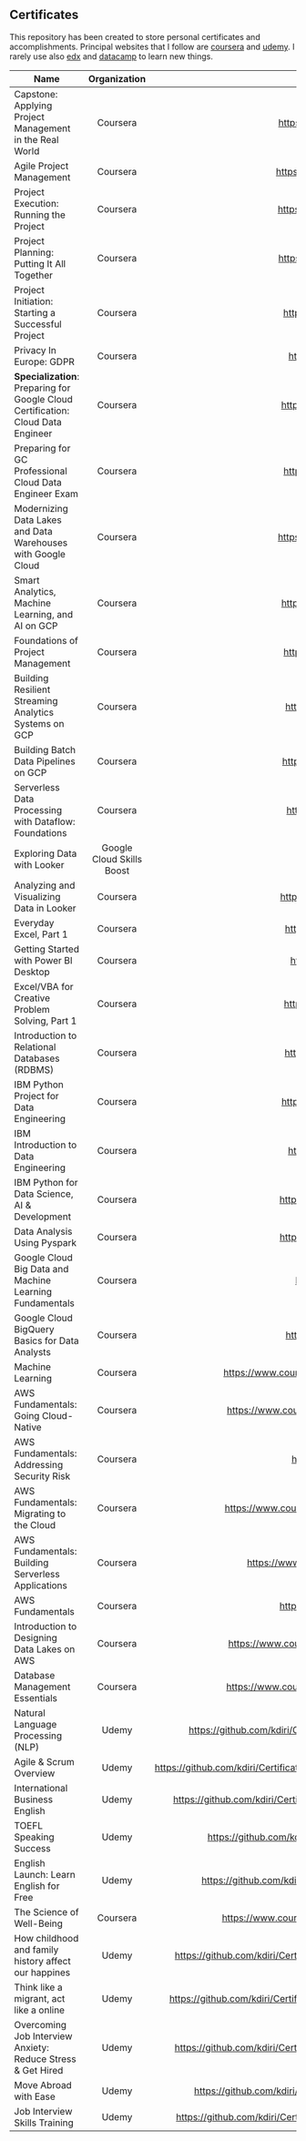 ## Certificates

This repository has been created to store personal certificates and accomplishments. 
Principal websites that I follow are [coursera](https://www.coursera.org/) and [udemy](https://www.udemy.com/). 
I rarely use also [edx](https://www.edx.org/) and [datacamp](https://www.datacamp.com/) to learn new things.  

| Name                                                                              |       Organization        |                                                                                                                   URL |
|-----------------------------------------------------------------------------------|:-------------------------:|----------------------------------------------------------------------------------------------------------------------:|
| Capstone: Applying Project Management in the Real World                           |         Coursera          |                                                           https://coursera.org/share/e2c199308a7f4b3652b39d6638e3b173 |
| Agile Project Management                                                          |         Coursera          |                                                           https://coursera.org/share/5d07446594b56225d4754ed0db89a60a |
| Project Execution: Running the Project                                            |         Coursera          |                                                           https://coursera.org/share/7e699b541931e489d711fe45671357c7 |
| Project Planning: Putting It All Together                                         |         Coursera          |                                                           https://coursera.org/share/8c8d5a7b386139abcc9e037894d9d4bd |
| Project Initiation: Starting a Successful Project                                 |         Coursera          |                                                           https://coursera.org/share/36cd56dedfa7399034605f0ce327ab4c |
| Privacy In Europe: GDPR                                                           |         Coursera          |                                                           https://coursera.org/share/229053fb80df8fc539a84fc2074d5d3f |
| **Specialization**: Preparing for Google Cloud Certification: Cloud Data Engineer |         Coursera          |                                                           https://coursera.org/share/4c961b04b126b95080f91b16f4a604ac |
| Preparing for GC Professional Cloud Data Engineer Exam                            |         Coursera          |                                                           https://coursera.org/share/64c622f3eb7e7562e6e5f86f98c69230 |
| Modernizing Data Lakes and Data Warehouses with Google Cloud                      |         Coursera          |                                                           https://coursera.org/share/c321e2b8a5236541269bf5300822a850 |
| Smart Analytics, Machine Learning, and AI on GCP                                  |         Coursera          |                                                           https://coursera.org/share/7aed71770c29629f7142f8d56b79d2ba |
| Foundations of Project Management                                                 |         Coursera          |                                                           https://coursera.org/share/c336f887e0b07f974f52cc667b24a140 |
| Building Resilient Streaming Analytics Systems on GCP                             |         Coursera          |                                                           https://coursera.org/share/be3c3f98dc8fa6332956dbc3ae5c2a2e |
| Building Batch Data Pipelines on GCP                                              |         Coursera          |                                                           https://coursera.org/share/e6d746cbdeccc4e89a34f165a14c5858 |
| Serverless Data Processing with Dataflow: Foundations                             |         Coursera          |                                                           https://coursera.org/share/f12c872910f421ca1d0f6c16fd73999a |
| Exploring Data with Looker                                                        | Google Cloud Skills Boost | [Badge link](https://www.cloudskillsboost.google/public_profiles/82ce8c5a-0be0-4a9e-8bf2-e871a144fed4/badges/1747606) |
| Analyzing and Visualizing Data in Looker                                          |         Coursera          |                                                           https://coursera.org/share/d422399b9b122c169f64f1cd975524e9 |
| Everyday Excel, Part 1                                                            |         Coursera          |                                                           https://coursera.org/share/ad8f5dea08a6295601b26fc94781cf49 |
| Getting Started with Power BI Desktop                                             |         Coursera          |                                                           https://coursera.org/share/0f8c8fd85e4fe8fc49ec2660bedca8c0 |
| Excel/VBA for Creative Problem Solving, Part 1                                    |         Coursera          |                                                           https://coursera.org/share/0f95f761acc56d90dedf86536197941a |
| Introduction to Relational Databases (RDBMS)                                      |         Coursera          |                                                           https://coursera.org/share/aff54823a54a207c6e8b40ba42d67ace |
| IBM Python Project for Data Engineering                                           |         Coursera          |                                                           https://coursera.org/share/bd0eda9fa48384b919b9346f17e11441 |
| IBM Introduction to Data Engineering                                              |         Coursera          |                                                           https://coursera.org/share/d8097df715f01bd060fff339de36e156 |
| IBM Python for Data Science, AI & Development                                     |         Coursera          |                                                           https://coursera.org/share/07adfab507ca2354965c104235c05076 |
| Data Analysis Using Pyspark                                                       |         Coursera          |                                                           https://coursera.org/share/0975d52e6387f6daeea09dc5059b9217 |
| Google Cloud Big Data and Machine Learning Fundamentals                           |         Coursera          |                                                           https://coursera.org/share/9242857af53ab77e35bfcf1ff5caff74 |
| Google Cloud BigQuery Basics for Data Analysts                                    |         Coursera          |                                                           https://coursera.org/share/eef4e78ee520dae9970e96f6f18eb983 |
| Machine Learning                                                                  |         Coursera          |                                             https://www.coursera.org/account/accomplishments/certificate/YZ8T73J3DMPW |
| AWS Fundamentals: Going Cloud-Native                                              |         Coursera          |                                             https://www.coursera.org/account/accomplishments/certificate/8UTEYVQV4XCL |
| AWS Fundamentals: Addressing Security Risk                                        |         Coursera          |                                                           https://coursera.org/share/dc186dd8f0bd04a5c84ff5c5a7afd53f |
| AWS Fundamentals: Migrating to the Cloud                                          |         Coursera          |                                             https://www.coursera.org/account/accomplishments/certificate/KK5MAPAFYGPQ |
| AWS Fundamentals: Building Serverless Applications                                |         Coursera          |                                                  https://www.coursera.org/account/accomplishments/verify/36U7HJH5BLB3 |
| AWS Fundamentals                                                                  |         Coursera          |                                                           https://coursera.org/share/b703e3d915e6fc5559c6d33a228e2018 |
| Introduction to Designing Data Lakes on AWS                                       |         Coursera          |                                             https://www.coursera.org/account/accomplishments/certificate/9EBGT62HJX4Z |
| Database Management Essentials                                                    |         Coursera          |                                             https://www.coursera.org/account/accomplishments/certificate/L78Y2AQH7T3N |
| Natural Language Processing (NLP)                                                 |           Udemy           |                                  https://github.com/kdiri/Certificates/blob/master/Udemy/MachineLearning/UdemyNLP.pdf |
| Agile & Scrum Overview                                                            |           Udemy           |                          https://github.com/kdiri/Certificates/blob/master/Udemy/AgileMethodology/UdemyAgileScrum.pdf |
| International Business English                                                    |           Udemy           |                              https://github.com/kdiri/Certificates/blob/master/Udemy/Language/UdemyBusineeEnglish.pdf |
| TOEFL Speaking Success                                                            |           Udemy           |                                     https://github.com/kdiri/Certificates/blob/master/Udemy/Language/UdemyEnglish.pdf |
| English Launch: Learn English for Free                                            |           Udemy           |                                    https://github.com/kdiri/Certificates/blob/master/Udemy/Language/UdemyEnglish2.pdf |
| The Science of Well-Being                                                         |         Coursera          |                                             https://www.coursera.org/account/accomplishments/certificate/EFWVEAHVBW68 |
| How childhood and family history affect our happines                              |           Udemy           |                              https://github.com/kdiri/Certificates/blob/master/Udemy/DiverseThings/UdemyChildHood.pdf |
| Think like a migrant, act like a online                                           |           Udemy           |                            https://github.com/kdiri/Certificates/blob/master/Udemy/DiverseThings/UdemyImmigration.pdf |
| Overcoming Job Interview Anxiety: Reduce Stress & Get Hired                       |           Udemy           |                             https://github.com/kdiri/Certificates/blob/master/Udemy/DiverseThings/UdemyInterview1.pdf |
| Move Abroad with Ease                                                             |           Udemy           |                                 https://github.com/kdiri/Certificates/blob/master/Udemy/DiverseThings/UdemyTravel.pdf |
| Job Interview Skills Training                                                     |           Udemy           |                             https://github.com/kdiri/Certificates/blob/master/Udemy/DiverseThings/udemyInterview2.pdf |





